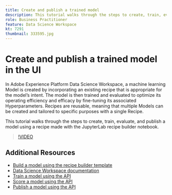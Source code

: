 ```yaml
---
title: Create and publish a trained model
description: This tutorial walks through the steps to create, train, evaluate, and publish a model using a recipe made with the JupyterLab recipe builder notebook.
role: Business Practitioner
feature: Data Science Workspace
kt: 7291
thumbnail: 333595.jpg
---
```


# Create and publish a trained model in the UI

In Adobe Experience Platform Data Science Workspace, a machine learning Model is created by incorporating an existing recipe that is appropriate for the model’s intent. The model is then trained and evaluated to optimize its operating efficiency and efficacy by fine-tuning its associated Hyperparameters. Recipes are reusable, meaning that multiple Models can be created and tailored to specific purposes with a single Recipe.

This tutorial walks through the steps to create, train, evaluate, and publish a model using a recipe made with the JupyterLab recipe builder notebook.

>[!VIDEO](https://video.tv.adobe.com/v/333595)

## Additional Resources

* [Build a model using the recipe builder template](recipe-builder-template.md)
* [Data Science Workspace documentation](https://www.adobe.com/go/data-science-train-model-en)
* [Train a model using the API](https://www.adobe.com/go/data-science-train-model-API-tutorial-en)
* [Score a model using the API](https://www.adobe.com/go/data-science-score-model-API-tutorial-en)
* [Publish a model using the API](https://www.adobe.com/go/data-science-publish-model-service-api-en)